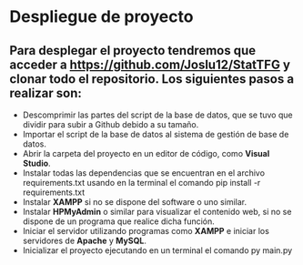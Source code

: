
# Despliegue de proyecto
## Para desplegar el proyecto tendremos que acceder a https://github.com/Joslu12/StatTFG y clonar todo el repositorio. Los siguientes pasos a realizar son:

* Descomprimir las partes del script de la base de datos, que se tuvo que dividir para subir
a Github debido a su tamaño.
* Importar el script de la base de datos al sistema de gestión de base de datos.
* Abrir la carpeta del proyecto en un editor de código, como **Visual Studio**.
* Instalar todas las dependencias que se encuentran en el archivo requirements.txt usando
en la terminal el comando pip install -r requirements.txt
* Instalar **XAMPP** si no se dispone del software o uno similar.
* Instalar **HPMyAdmin** o similar para visualizar el contenido web, si no se dispone de un
programa que realice dicha función.
* Iniciar el servidor utilizando programas como **XAMPP** e iniciar los servidores de **Apache** y **MySQL**.
* Inicializar el proyecto ejecutando en un terminal el comando py main.py
